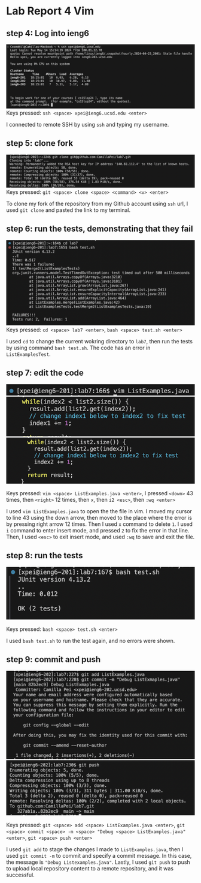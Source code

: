 # Lab Report 4 Vim 
## step 4: Log into ieng6
![STEP4](lab4_step4.jpg)
Keys pressed: `ssh <space> xpei@ieng6.ucsd.edu <enter>`

I connected to remote SSH by using `ssh` and typing my username. 

## step 5: clone fork 
![STEP5](lab4_step5new.jpg)
Keys pressed: `git <space> clone <space> <command> <v> <enter>`

To clone my fork of the repository from my Github account using `ssh` url, I used `git clone` and pasted the link to my terminal. 

## step 6: run the tests, demonstrating that they fail 
![STEP6](lab4step6.jpg)
Keys pressed: `cd <space> lab7 <enter>`, `bash <space> test.sh <enter>`

I used `cd` to change the current wokring directory to `lab7`, then run the tests by using command `bash test.sh`. 
The code has an error in `ListExamplesTest`. 

## step 7: edit the code
![STEP7pic1](lab4step7a.jpg)
![STEP7pic2](lab4step7b.jpg)
![STEP7pic3](lab4step7c.jpg)

Keys pressed: `vim <space> ListExamples.java <enter>`,
I pressed `<down>` 43 times, then `<right>` 12 times, then `x`, then `i2 <esc>`, then `:wq <enter>`

I used `vim ListExamples.java` to open the the file in vim. I moved my cursor to line 43 using the down arrow, then moved to the place where the error is by pressing right arrow 12 times. Then I used `x` command to delete `1`. I used `i` command to enter insert mode, and pressed `2` to fix the error in that line. Then, I used `<esc>` to exit insert mode, and used `:wq` to save and exit the file. 

## step 8: run the tests 
![STEP8](lab4step8.jpg)

Keys pressed: `bash <space> test.sh <enter>` 

I used `bash test.sh` to run the test again, and no errors were shown. 

## step 9: commit and push 
![STEP9A](lab4_step9a.jpg)
![STEP9](lab4_step9new.jpg)

Keys pressed: `git <space> add <space> ListExamples.java <enter>`, `git <space> commit <space> -m <space> "Debug <space> ListExamples.java" <enter>`, `git <space> push <enter>`

I used `git add` to stage the changes I made to `ListExamples.java`, then I used `git commit -m` to commit and specify a commit message. 
In this case, the message is `"Debug Listexamples.java"`. Lastly, I used `git push` to push to upload local repository content to a remote repository, and it was successful. 


